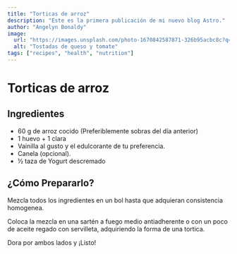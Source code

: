 ```yaml
---
title: "Torticas de arroz"
description: "Este es la primera publicación de mi nuevo blog Astro."
author: "Angelyn Bonaldy"
image:
  url: "https://images.unsplash.com/photo-1670842587871-326b95acbc8c?q=80&w=3387&auto=format&fit=crop&ixlib=rb-4.0.3&ixid=M3wxMjA3fDB8MHxwaG90by1wYWdlfHx8fGVufDB8fHx8fA%3D%3D"
  alt: "Tostadas de queso y tomate"
tags: ["recipes", "health", "nutrition"]
---
```


# Torticas de arroz

## Ingredientes

- 60 g de arroz cocido (Preferiblemente sobras del día anterior)
- 1 huevo + 1 clara
- Vainilla al gusto y el edulcorante de tu preferencia.
- Canela (opcional).
- ½ taza de Yogurt descremado

## ¿Cómo Prepararlo?

Mezcla todos los ingredientes en un bol hasta que adquieran consistencia homogenea.

Coloca la mezcla en una sartén a fuego medio antiadherente o con un poco de aceite regado con servilleta, adquiriendo la forma de una tortica.

Dora por ambos lados y ¡Listo!